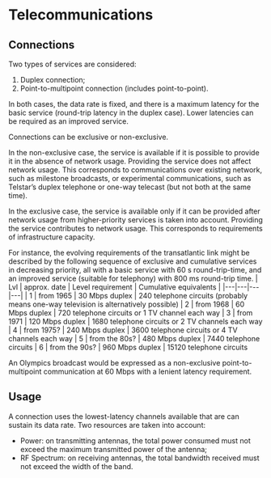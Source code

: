 # Telecommunications

## Connections

Two types of services are considered:
1. Duplex connection;
2. Point-to-multipoint connection (includes point-to-point).

In both cases, the data rate is fixed, and there is a maximum latency for the basic service (round-trip latency in the duplex case).
Lower latencies can be required as an improved service.

Connections can be exclusive or non-exclusive.

In the non-exclusive case, the service is available if it is possible to provide it in the absence of network usage.
Providing the service does not affect network usage.
This corresponds to communications over existing network, such as milestone broadcasts,
or experimental communications, such as Telstar’s duplex telephone or one-way telecast (but not both at the same time).

In the exclusive case, the service is available only if it can be provided after network usage from higher-priority services is taken into account.
Providing the service contributes to network usage.
This corresponds to requirements of infrastructure capacity.

For instance, the evolving requirements of the transatlantic link might be
described by the following sequence of exclusive and cumulative services in decreasing priority, all with a basic service with 60 s round-trip-time, and an improved service (suitable for telephony) with 800 ms round-trip time.
| Lvl | approx. date | Level requirement | Cumulative equivalents |
|---|---|---|---|
| 1 | from 1965 | 30 Mbps duplex | 240 telephone circuits (probably means one-way television is alternatively possible)
| 2 | from 1968 | 60 Mbps duplex | 720 telephone circuits or 1 TV channel each way
| 3 | from 1971 | 120 Mbps duplex | 1680 telephone circuits or 2 TV channels each way
| 4 | from 1975? | 240 Mbps duplex | 3600 telephone circuits or 4 TV channels each way
| 5 | from the 80s? | 480 Mbps duplex | 7440 telephone circuits
| 6 | from the 90s? | 960 Mbps duplex | 15120 telephone circuits

An Olympics broadcast would be expressed as a non-exclusive point-to-multipoint communication at 60 Mbps with a lenient latency requirement.

## Usage

A connection uses the lowest-latency channels available that are can sustain its data rate.
Two resources are taken into account:
- Power: on transmitting antennas, the total power consumed must not exceed the maximum transmitted power of the antenna;
- RF Spectrum: on receiving antennas, the total bandwidth received must not exceed the width of the band.